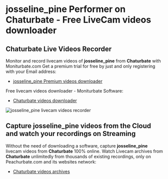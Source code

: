 # josseline_pine Performer on Chaturbate - Free LiveCam videos downloader

## Chaturbate Live Videos Recorder

Monitor and record livecam videos of **josseline_pine** from **Chaturbate** with Moniturbate.com
Get a premium trial for free by just and only registering with your Email address:
* [josseline_pine Premium videos downloader](https://moniturbate.com/request-demo-licence-key.html)

Free livecam videos downloader - Moniturbate Software:
* [Chaturbate videos downloader](https://moniturbate.com/moniturbate-download-software.html)

![josseline_pine livecam videos recorder](https://peachurnet.com/templates/moniturbate-software.png)


## Capture josseline_pine videos from the Cloud and watch your recordings on Streaming

Without the need of downloading a software, capture **josseline_pine** livecam videos from **Chaturbate** 100% online.
Watch Livecam archives from **Chaturbate** unlimitedly from thousands of existing recordings, only on Peachurbate.com and its websites network:
* [Chaturbate videos archives](https://peachurnet.com/)